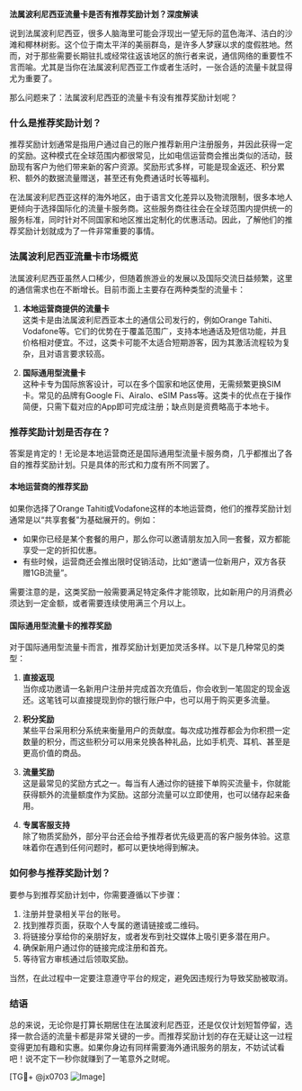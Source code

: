 **法属波利尼西亚流量卡是否有推荐奖励计划？深度解读**

说到法属波利尼西亚，很多人脑海里可能会浮现出一望无际的蓝色海洋、洁白的沙滩和椰林树影。这个位于南太平洋的美丽群岛，是许多人梦寐以求的度假胜地。然而，对于那些需要长期驻扎或经常往返该地区的旅行者来说，通信网络的重要性不言而喻。尤其是当你在法属波利尼西亚工作或者生活时，一张合适的流量卡就显得尤为重要了。

那么问题来了：法属波利尼西亚的流量卡有没有推荐奖励计划呢？

### 什么是推荐奖励计划？
推荐奖励计划通常是指用户通过自己的账户推荐新用户注册服务，并因此获得一定的奖励。这种模式在全球范围内都很常见，比如电信运营商会推出类似的活动，鼓励现有客户为他们带来新的客户资源。奖励形式多样，可能是现金返还、积分累积、额外的数据流量赠送，甚至还有免费通话时长等福利。

在法属波利尼西亚这样的海外地区，由于语言文化差异以及物流限制，很多本地人更倾向于选择国际化的流量卡服务商。这些服务商往往会在全球范围内提供统一的服务标准，同时针对不同国家和地区推出定制化的优惠活动。因此，了解他们的推荐奖励计划就成为了一件非常重要的事情。

### 法属波利尼西亚流量卡市场概览
法属波利尼西亚虽然人口稀少，但随着旅游业的发展以及国际交流日益频繁，这里的通信需求也在不断增长。目前市面上主要存在两种类型的流量卡：

1. **本地运营商提供的流量卡**  
   这类卡是由法属波利尼西亚本土的通信公司发行的，例如Orange Tahiti、Vodafone等。它们的优势在于覆盖范围广，支持本地通话及短信功能，并且价格相对便宜。不过，这类卡可能不太适合短期游客，因为其激活流程较为复杂，且对语言要求较高。

2. **国际通用型流量卡**  
   这种卡专为国际旅客设计，可以在多个国家和地区使用，无需频繁更换SIM卡。常见的品牌有Google Fi、Airalo、eSIM Pass等。这类卡的优点在于操作简便，只需下载对应的App即可完成注册；缺点则是资费略高于本地卡。

### 推荐奖励计划是否存在？
答案是肯定的！无论是本地运营商还是国际通用型流量卡服务商，几乎都推出了各自的推荐奖励计划。只是具体的形式和力度有所不同罢了。

#### 本地运营商的推荐奖励
如果你选择了Orange Tahiti或Vodafone这样的本地运营商，他们的推荐奖励计划通常是以“共享套餐”为基础展开的。例如：
- 如果你已经是某个套餐的用户，那么你可以邀请朋友加入同一套餐，双方都能享受一定的折扣优惠。
- 有些时候，运营商还会推出限时促销活动，比如“邀请一位新用户，双方各获赠1GB流量”。

需要注意的是，这类奖励一般需要满足特定条件才能领取，比如新用户的月消费必须达到一定金额，或者需要连续使用满三个月以上。

#### 国际通用型流量卡的推荐奖励
对于国际通用型流量卡而言，推荐奖励计划更加灵活多样。以下是几种常见的类型：
1. **直接返现**  
   当你成功邀请一名新用户注册并完成首次充值后，你会收到一笔固定的现金返还。这笔钱可以直接提现到你的银行账户中，也可以用于购买更多流量。

2. **积分奖励**  
   某些平台采用积分系统来衡量用户的贡献度。每次成功推荐都会为你积攒一定数量的积分，而这些积分可以用来兑换各种礼品，比如手机壳、耳机、甚至是更高价值的商品。

3. **流量奖励**  
   这是最常见的奖励方式之一。每当有人通过你的链接下单购买流量卡，你就能获得额外的流量额度作为奖励。这部分流量可以立即使用，也可以储存起来备用。

4. **专属客服支持**  
   除了物质奖励外，部分平台还会给予推荐者优先级更高的客户服务体验。这意味着你在遇到任何问题时，都可以更快地得到解决。

### 如何参与推荐奖励计划？
要参与到推荐奖励计划中，你需要遵循以下步骤：
1. 注册并登录相关平台的账号。
2. 找到推荐页面，获取个人专属的邀请链接或二维码。
3. 将链接分享给你的亲朋好友，或者发布到社交媒体上吸引更多潜在用户。
4. 确保新用户通过你的链接完成注册和首充。
5. 等待官方审核通过后领取奖励。

当然，在此过程中一定要注意遵守平台的规定，避免因违规行为导致奖励被取消。

### 结语
总的来说，无论你是打算长期居住在法属波利尼西亚，还是仅仅计划短暂停留，选择一款合适的流量卡都是非常关键的一步。而推荐奖励计划的存在无疑让这一过程变得更加有趣和实惠。如果你身边有同样需要海外通讯服务的朋友，不妨试试看吧！说不定下一秒你就赚到了一笔意外之财呢。

[TG💪+ @jx0703 ![Image](https://github.com/user-attachments/assets/dbca1d08-cadb-493c-b0ec-ad6f7a83f270)]